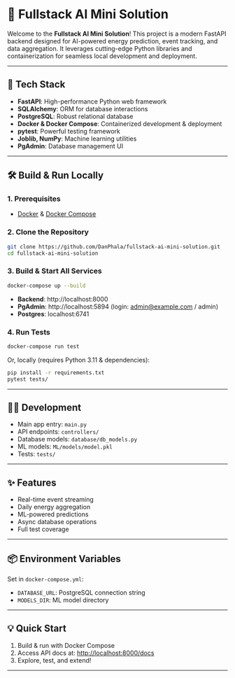  
# 🌟 Fullstack AI Mini Solution

Welcome to the **Fullstack AI Mini Solution**! This project is a modern FastAPI backend designed for AI-powered energy prediction, event tracking, and data aggregation. It leverages cutting-edge Python libraries and containerization for seamless local development and deployment.

---

## 🚀 Tech Stack
- **FastAPI**: High-performance Python web framework
- **SQLAlchemy**: ORM for database interactions
- **PostgreSQL**: Robust relational database
- **Docker & Docker Compose**: Containerized development & deployment
- **pytest**: Powerful testing framework
- **Joblib, NumPy**: Machine learning utilities
- **PgAdmin**: Database management UI

---

## 🛠️ Build & Run Locally

### 1. Prerequisites
- [Docker](https://www.docker.com/get-started) & [Docker Compose](https://docs.docker.com/compose/install/)

### 2. Clone the Repository
```sh
git clone https://github.com/DanPhala/fullstack-ai-mini-solution.git
cd fullstack-ai-mini-solution
```

### 3. Build & Start All Services
```sh
docker-compose up --build
```
- **Backend**: http://localhost:8000
- **PgAdmin**: http://localhost:5894 (login: admin@example.com / admin)
- **Postgres**: localhost:6741

### 4. Run Tests
```sh
docker-compose run test
```
Or, locally (requires Python 3.11 & dependencies):
```sh
pip install -r requirements.txt
pytest tests/
```

---

## 🧑‍💻 Development
- Main app entry: `main.py`
- API endpoints: `controllers/`
- Database models: `database/db_models.py`
- ML models: `ML/models/model.pkl`
- Tests: `tests/`

---

## ✨ Features
- Real-time event streaming
- Daily energy aggregation
- ML-powered predictions
- Async database operations
- Full test coverage

---

## 📦 Environment Variables
Set in `docker-compose.yml`:
- `DATABASE_URL`: PostgreSQL connection string
- `MODELS_DIR`: ML model directory

---

## 💡 Quick Start
1. Build & run with Docker Compose
2. Access API docs at: [http://localhost:8000/docs](http://localhost:8000/docs)
3. Explore, test, and extend!

---


